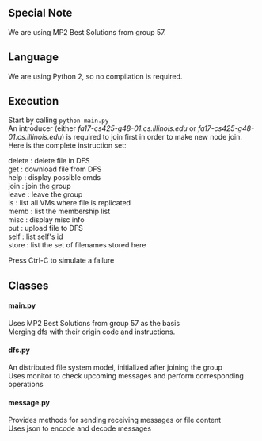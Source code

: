 ## Special Note
We are using MP2 Best Solutions from group 57. 

## Language
We are using Python 2, so no compilation is required.  

## Execution
Start by calling `python main.py`  
An introducer (either *fa17-cs425-g48-01.cs.illinois.edu* or *fa17-cs425-g48-01.cs.illinois.edu*) is required to join first in order to make new node join.  
Here is the complete instruction set:  

delete <filename> : delete file in DFS  
get    <filename> : download file from DFS  
help              : display possible cmds  
join              : join the group  
leave             : leave the group  
ls <filename>     : list all VMs where file is replicated  
memb              : list the membership list  
misc              : display misc info  
put <filename>    : upload file to DFS  
self              : list self's id  
store             : list the set of filenames stored here  
  
Press Ctrl-C to simulate a failure

## Classes
#### **main.py**
Uses MP2 Best Solutions from group 57 as the basis  
Merging dfs with their origin code and instructions.

#### **dfs.py**
An distributed file system model, initialized after joining the group  
Uses monitor to check upcoming messages and perform corresponding operations  

#### **message.py**
Provides methods for sending receiving messages or file content  
Uses json to encode and decode messages